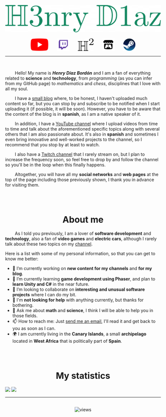 <div align="center">
    <img src="https://github.com/h3nry-d1az/h3nry-d1az/blob/main/assets/h3nry-d1az.png" alt="h3nry-d1az">
<br>
<br>
    <a href="https://www.youtube.com/channel/UCHcgIehZE12tL777Rx-hHgA"><img src="https://github.com/h3nry-d1az/h3nry-d1az/blob/main/assets/youtube.svg" alt="youtube" height=40px></a>
    &nbsp; &nbsp; &nbsp;
    <a href="https://www.twitch.tv/h3nryd1az"><img src="https://github.com/h3nry-d1az/h3nry-d1az/blob/main/assets/twitch.png" alt="twitch" height=40px></a>
    &nbsp; &nbsp; &nbsp;
    <a href="https://h3nry-d1az.github.io/"><img src="https://github.com/h3nry-d1az/h3nry-d1az/blob/main/assets/blog.png" alt="blog" height=40px></a>
    &nbsp; &nbsp; &nbsp;
    <a href="https://itch.io/profile/h3nry-d1az"><img src="https://github.com/h3nry-d1az/h3nry-d1az/blob/main/assets/itchio.png" alt="itchio" height=40px></a>
    &nbsp; &nbsp; &nbsp;
    <a href="https://steamcommunity.com/id/h3nry-d1az/"><img src="https://github.com/h3nry-d1az/h3nry-d1az/blob/main/assets/steam.svg" alt="steam" height=40px></a>
</div>
<hr>
<br>

&nbsp; &nbsp; &nbsp; &nbsp; Hello! My name is ***Henry Díaz Bordón*** and I am a fan of everything related to **science** and **technology**, from *programming* (as you can infer from my GitHub page) to *mathematics* and *chess*, disciplines that I love with all my soul.

&nbsp; &nbsp; &nbsp; &nbsp; I have a [small blog](https://h3nry-d1az.github.io/) where, to be honest, I haven't uploaded much content so far, but you can stop by and subscribe to be notified when I start uploading it (if possible, it will be soon). However, you have to be aware that the content of the blog is in **spanish**, as I am a native speaker of it.

&nbsp; &nbsp; &nbsp; &nbsp; In addition, I have a [YouTube channel](https://www.youtube.com/channel/UCHcgIehZE12tL777Rx-hHgA) where I upload videos from time to time and talk about the aforementioned specific topics along with several others that I am also passionate about. It's also in **spanish** and sometimes I even bring innovative and well-worked projects to the channel, so I recommend that you stop by at least to watch.

&nbsp; &nbsp; &nbsp; &nbsp; I also have a [Twitch channel](https://www.twitch.tv/h3nryd1az) that I rarely stream on, but I plan to increase the frequency soon, so feel free to drop by and follow the channel so you'll be in the loop when this finally happens.

&nbsp; &nbsp; &nbsp; &nbsp; Altogether, you will have all my **social networks** and **web pages** at the top of the page including those previously shown, I thank you in advance for visiting them.

<br>
<br>

<h1 align="center">About me</h1>

&nbsp; &nbsp; &nbsp; &nbsp; As I told you previously, I am a lover of **software development** and **technology**, also a fan of **video games** and **electric cars**, although I rarely talk about these two topics on my [channel](https://www.youtube.com/channel/UCHcgIehZE12tL777Rx-hHgA).

Here is a list with some of my personal information, so that you can get to know me better:
- 🔭 I’m currently working on **new content for my channels** and **for my blog**.
- 🌱 I’m currently learning **game development using Phaser**, and plan to **learn Unity and C#** in the near future.
- 👯 I’m looking to collaborate on **interesting and unusual software projects** where I can do my bit.
- 🤔 I'm **not looking for help** with anything currently, but thanks for bothering.
- 💬 Ask me about **math** and **science**, I think I will be able to help you in those fields.
- 📫 How to reach me: Just [send me an email](mailto:h3nry.d1az.b0rdon@gmail.com), I'll read it and get back to you as soon as I can.
- 🌍 I am currently living in the **Canary Islands**, a small **archipelago** located in **West Africa** that is politically part of **Spain**.


<br>
<br>

<h1 align="center"> My statistics </h1>

<img src="http://github-readme-streak-stats.herokuapp.com?user=h3nry-d1az&theme=highcontrast">
<img src="https://github-readme-stats.vercel.app/api/top-langs/?username=h3nry-d1az">

<br>
<hr>
<br>

<div align="center"><img src="https://komarev.com/ghpvc/?username=h3nry-d1az&style=flat-square&color=green" alt="views"/></div>